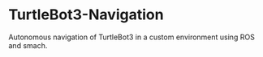 # TurtleBot3-Navigation
Autonomous navigation of TurtleBot3 in a custom environment using ROS and smach.
